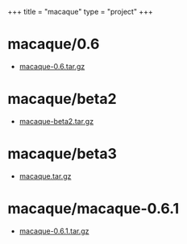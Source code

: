 +++
title = "macaque"
type = "project"
+++

# macaque/0.6
* [macaque-0.6.tar.gz](/macaque/macaque/0.6/macaque-0.6.tar.gz)

# macaque/beta2
* [macaque-beta2.tar.gz](/macaque/macaque/beta2/macaque-beta2.tar.gz)

# macaque/beta3
* [macaque.tar.gz](/macaque/macaque/beta3/macaque.tar.gz)

# macaque/macaque-0.6.1
* [macaque-0.6.1.tar.gz](/macaque/macaque/macaque-0.6.1/macaque-0.6.1.tar.gz)